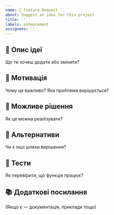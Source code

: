 ```yaml
---
name: 🌟 Feature Request
about: Suggest an idea for this project
title: ''
labels: enhancement
assignees: ''
---
```


## 🌟 Опис ідеї

Що ти хочеш додати або змінити?

## 🧩 Мотивація

Чому це важливо? Яка проблема вирішується?

## 🧠 Можливе рішення

Як це можна реалізувати?

## 🔄 Альтернативи

Чи є інші шляхи вирішення?

## 🧪 Тести

Як перевірити, що функція працює?

## 📚 Додаткові посилання

(Якщо є — документація, приклади тощо)